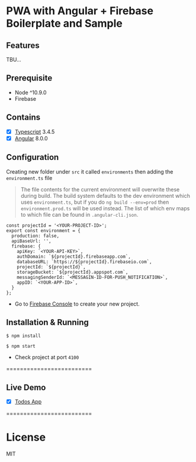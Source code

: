 # PWA with Angular + Firebase Boilerplate and Sample

## Features

TBU...

## Prerequisite

- Node ^10.9.0
- Firebase

## Contains

- [x] [Typescript](https://www.typescriptlang.org/) 3.4.5
- [x] [Angular](https://github.com/angular) 8.0.0

## Configuration

Creating new folder under `src` it called `environments` then adding the `environment.ts` file

> The file contents for the current environment will overwrite these during build.
> The build system defaults to the dev environment which uses `environment.ts`, but if you do
> `ng build --env=prod` then `environment.prod.ts` will be used instead.
> The list of which env maps to which file can be found in `.angular-cli.json`.

```
const projectId = '<YOUR-PROJECT-ID>';
export const environment = {
  production: false,
  apiBaseUrl: '',
  firebase: {
    apiKey: `<YOUR-API-KEY>`,
    authDomain: `${projectId}.firebaseapp.com`,
    databaseURL: `https://${projectId}.firebaseio.com`,
    projectId: `${projectId}`,
    storageBucket: `${projectId}.appspot.com`,
    messagingSenderId: `<MESSAGIN-ID-FOR-PUSH_NOTIFICATION>`,
    appID: `<YOUR-APP-ID>`,
  }
};
```

- Go to [Firebase Console](https://console.firebase.google.com/) to create your new project.

## Installation & Running

```
$ npm install

$ npm start
```
- Check project at port `4100`

=========================

## Live Demo

- [x] [Todos App](https://todo-app-bfae0.firebaseapp.com)

=========================

# License

MIT
